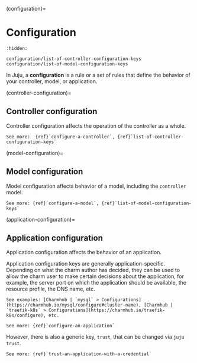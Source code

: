 (configuration)=
# Configuration

```{toctree}
:hidden:

configuration/list-of-controller-configuration-keys
configuration/list-of-model-configuration-keys
```


In Juju, a **configuration** is a rule or a set of rules that define the behavior of your controller, model, or application.

(controller-configuration)=
## Controller configuration

Controller configuration affects the operation of the controller as a whole.

```{ibnote}
See more:  {ref}`configure-a-controller`, {ref}`list-of-controller-configuration-keys`
```

(model-configuration)=
## Model configuration

Model configuration affects behavior of a model, including the `controller` model.

```{ibnote}
See more: {ref}`configure-a-model`, {ref}`list-of-model-configuration-keys`
```

(application-configuration)=
## Application configuration

Application configuration affects the behavior of an application.

Application configuration keys are generally application-specific. Depending on what the charm author has decided, they can be used to allow the charm user to make certain decisions about the application, for example, the server port on which the  application should be available, the resource profile, the DNS name, etc.

```{ibnote}
See examples: [Charmhub | `mysql` > Configurations](https://charmhub.io/mysql/configure#cluster-name), [Charmhub | `traefik-k8s` > Configurations](https://charmhub.io/traefik-k8s/configure), etc.
```

```{ibnote}
See more: {ref}`configure-an-application`
```

However, there is also a generic key, `trust`, that can be changed via `juju trust`.

```{ibnote}
See more: {ref}`trust-an-application-with-a-credential`
```

<!-- Heather and I decided to include `trust` under application configuration keys because, if you run, e.g., `$ juju config juju-qa-test`, you'll find something like:

```
$ juju config juju-qa-test
application: juju-qa-test
application-config:
  trust:
```

with `trust` being listed there (even if it's not in the config of the charm).
-->
